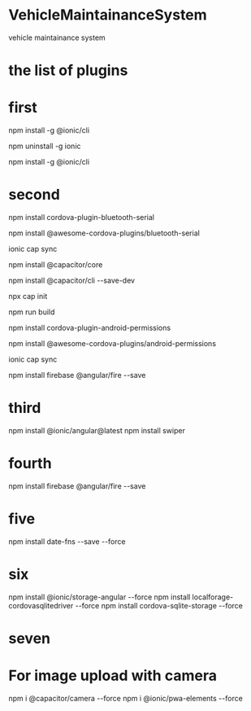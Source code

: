 # VehicleMaintainanceSystem
vehicle maintainance system


# the list of plugins 

# first 
npm install -g @ionic/cli

 npm uninstall -g ionic
 
npm install -g @ionic/cli


# second 
 npm install cordova-plugin-bluetooth-serial 
 
npm install @awesome-cordova-plugins/bluetooth-serial 

ionic cap sync

npm install @capacitor/core

npm install @capacitor/cli --save-dev

npx cap init

npm run build

npm install cordova-plugin-android-permissions 

npm install @awesome-cordova-plugins/android-permissions 

ionic cap sync

npm install firebase @angular/fire --save

# third

npm install @ionic/angular@latest
npm install swiper

# fourth 

npm install firebase @angular/fire --save

# five

npm install date-fns --save --force

# six

npm install @ionic/storage-angular --force
npm install localforage-cordovasqlitedriver --force
npm install cordova-sqlite-storage --force


# seven

# For image upload with camera
npm i @capacitor/camera --force
npm i @ionic/pwa-elements --force



